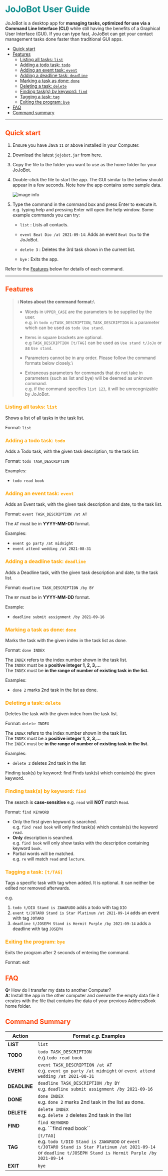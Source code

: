 # <span style="color:darkcyan">JoJoBot User Guide</span>
JoJoBot is a desktop app for **managing tasks, optimized for use via a Command Line Interface (CLI)** while still having 
the benefits of a Graphical User Interface (GUI). If you can type fast, JoJoBot can get your contact management tasks 
done faster than traditional GUI apps.

* [Quick start](#quick-start)
* [Features](#features)
  * [Listing all tasks: ```list```](#listing-all-tasks:-```list```)
  * [Adding a todo task: ```todo```](#adding-a-todo-task:-```todo```)
  * [Adding an event task: ```event```](#adding-an-event-task:-```event```)
  * [Adding a deadline task: ```deadline```](#adding-a-deadline-task:-```deadline```)
  * [Marking a task as done: ```done```](#marking-a-task-as-done:-```done```)
  * [Deleting a task: ```delete```](#deleting-a-task:-```delete```)
  * [Finding task(s) by keyword: ```find```](#finding-task(s)-by-keyword:-```find```)
  * [Tagging a task: ```tag```](#tagging-a-task:-```tag```)
  * [Exiting the program: ```bye```](#exiting-the-program:-```bye```)
* [FAQ](#faq)
* [Command summary](#command-summary)

---
##  <span style="color:orangered">Quick start</span>
1. Ensure you have Java ```11``` or above installed in your Computer.

2. Download the latest ```jojobot.jar``` from here.

3. Copy the file to the folder you want to use as the home folder for your JoJoBot.

4. Double-click the file to start the app. The GUI similar to the below should appear in a few seconds. 
Note how the app contains some sample data.

    ![image info](./Ui.png)

5. Type the command in the command box and press Enter to execute it. e.g. typing help and pressing Enter will open the help window.
Some example commands you can try:

    * ```list``` : Lists all contacts.

    * ```event Beat Dio /at 2021-09-14```: Adds an event ```Beat Dio``` to the JoJoBot.

    * ```delete 3``` : Deletes the 3rd task shown in the current list.

    * ```bye``` : Exits the app.

Refer to the [Features](##Features) below for details of each command.

---

## <span style="color:orangered">Features</span>

>:information_source: **Notes about the command format:**\
>* Words in ```UPPER_CASE``` are the parameters to be supplied by the user.\
>e.g. in ```todo n/TASK_DESCRIPTION```, ```TASK_DESCRIPTION``` is a parameter which can be used as ```todo Use stand```.
>
>* Items in square brackets are optional.\
>e.g ```TASK_DESCRIPTION [t/TAG]``` can be used as ```Use stand t/JoJo``` or as ```Use stand```.
>
>* Parameters cannot be in any order. Please follow the command formats below closely.\
>
>* Extraneous parameters for commands that do not take in parameters (such as list and bye) will be 
deemed as unknown command.\
>e.g. if the command specifies ```list 123```, it will be unrecognizable by JoJoBot.

### <span style="color:orange"> Listing all tasks: ```list```</span>

Shows a list of all tasks in the task list.

Format: ```list```

### <span style="color:orange"> Adding a todo task: ```todo``` </span>

Adds a Todo task, with the given task description, to the task list.

Format: ```todo TASK_DESCRIPTION```

Examples:

* ```todo read book```

### <span style="color:orange"> Adding an event task: ```event``` </span>
Adds an Event task, with the given task description and date, to the task list.

Format: ```event TASK_DESCRIPTION /at AT```

The ```AT``` must be in **YYYY-MM-DD** format.

Examples:
* ```event go party /at midnight```
* ```event attend wedding /at 2021-08-31```

### <span style="color:orange"> Adding a deadline task: ```deadline``` </span>
Adds a Deadline task, with the given task description and date, to the task list.

Format: ```deadline TASK_DESCRIPTION /by BY```

The ```BY``` must be in **YYYY-MM-DD** format.

Example:
* ```deadline submit assignment /by 2021-09-16```

### <span style="color:orange"> Marking a task as done: ```done``` </span>
Marks the task with the given index in the task list as done.

Format: ```done INDEX```

The ```INDEX``` refers to the index number shown in the task list.\
The ```INDEX``` must be a **positive integer 1, 2, 3,…**\
The ```INDEX``` must be **in the range of number of existing task in the list.**

Examples:
* ```done 2``` marks 2nd task in the list as done.

### <span style="color:orange"> Deleting a task: ```delete``` </span>
Deletes the task with the given index from the task list.

Format: ```delete INDEX```

The ```INDEX``` refers to the index number shown in the task list.\
The ```INDEX``` must be a **positive integer 1, 2, 3,…**\
The ```INDEX``` must be **in the range of number of existing task in the list.**

Examples:
* ```delete 2``` deletes 2nd task in the list

Finding task(s) by keyword: find
Finds task(s) which contain(s) the given keyword.

### <span style="color:orange">Finding task(s) by keyword:  ```find``` </span>
The search is **case-sensitive** e.g. ```read``` will **NOT** match ```Read```.

Format: ```find KEYWORD```

* Only the first given keyword is searched.\
e.g. ```find read book``` will only find task(s) which contain(s) the keyword ```read```.
* **Only** description is searched.\
e.g. ```find book``` will only show tasks with the description containing keyword ```book```.
* Partial words will be matched.\
e.g. ```re``` will match ```read``` and ```lecture```.

### <span style="color:orange">Tagging a task: ```[t/TAG]```<span>
Tags a specific task with tag when added. It is optional. It can neither be edited nor removed afterwards.

e.g. 
1. ```todo t/DIO Stand is ZAWARUDO``` adds a todo with tag ```DIO```
2. ```event t/JOTARO Stand is Star Platinum /at 2021-09-14``` adds an event with tag ```JOTARO```
3. ```deadline t/JOSEPH Stand is Hermit Purple /by 2021-09-14``` adds a deadline with tag ```JOSEPH```

### <span style="color:orange">Exiting the program: ```bye```</span>
Exits the program after 2 seconds of entering the command.

Format: exit



## <span style="color:orangered">FAQ</span>
**Q:** How do I transfer my data to another Computer?\
**A:** Install the app in the other computer and overwrite the empty data file it creates with the file that contains the 
data of your previous AddressBook home folder.

## <span style="color:orangered">Command Summary</span>
**Action** | **Format *e.g.* Examples**
------------ | -------------
**LIST** | ```list```
**TODO** | ```todo TASK_DESCRIPTION``` <br />e.g.```todo read book```
**EVENT**| ```event TASK_DESCRIPTION /at AT``` <br />e.g.  ```event go party /at midnight``` or ```event attend wedding /at 2021-08-31```
**DEADLINE**| ```deadline TASK_DESCRIPTION /by BY``` <br />e.g. ```deadline submit assignment /by 2021-09-16```
**DONE**| ```done INDEX``` <br />e.g. ```done 2``` marks 2nd task in the list as done.
**DELETE**| ```delete INDEX``` <br />e.g. ```delete 2``` deletes 2nd task in the list
**FIND**| ```find KEYWORD``` <br />e.g. ```find read book``
**TAG**| ```[t/TAG]``` <br />e.g. ```todo t/DIO Stand is ZAWARUDO``` or ```event t/JOTARO Stand is Star Platinum /at 2021-09-14``` or ```deadline t/JOSEPH Stand is Hermit Purple /by 2021-09-14```
**EXIT**| ```bye```